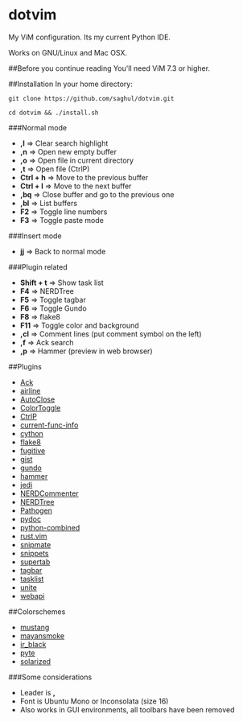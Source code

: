 # dotvim

My ViM configuration. Its my current Python IDE.

Works on GNU/Linux and Mac OSX.

##Before you continue reading
You'll need ViM 7.3 or higher.

##Installation
In your home directory:

    git clone https://github.com/saghul/dotvim.git

    cd dotvim && ./install.sh

###Normal mode
* **,l** => Clear search highlight
* **,n** => Open new empty buffer
* **,o** => Open file in current directory
* **,t** => Open file (CtrlP)
* **Ctrl + h** => Move to the previous buffer
* **Ctrl + l** => Move to the next buffer
* **,bq** => Close buffer and go to the previous one
* **,bl** => List buffers
* **F2** => Toggle line numbers
* **F3** => Toggle paste mode

###Insert mode
* **jj** => Back to normal mode

###Plugin related
* **Shift + t** => Show task list
* **F4** => NERDTree
* **F5** => Toggle tagbar
* **F6** => Toggle Gundo
* **F8** => flake8
* **F11** => Toggle color and background
* **,cl** => Comment lines (put comment symbol on the left)
* **,f** => Ack search
* **,p** => Hammer (preview in web browser)

##Plugins
* [Ack](https://github.com/mileszs/ack.vim)
* [airline](https://github.com/bling/vim-airline.git)
* [AutoClose](https://github.com/vim-scripts/AutoClose)
* [ColorToggle](https://github.com/saghul/vim-colortoggle)
* [CtrlP](https://github.com/kien/ctrlp.vim.git)
* [current-func-info](https://github.com/tyru/current-func-info.vim)
* [cython](https://github.com/tshirtman/vim-cython)
* [flake8](https://github.com/nvie/vim-flake8)
* [fugitive](https://github.com/tpope/vim-fugitive)
* [gist](https://github.com/mattn/gist-vim)
* [gundo](https://github.com/sjl/gundo.vim)
* [hammer](https://github.com/matthias-guenther/hammer.vim)
* [jedi](https://github.com/davidhalter/jedi-vim.git)
* [NERDCommenter](https://github.com/scrooloose/nerdcommenter)
* [NERDTree](http://www.vim.org/scripts/script.php?script_id=1658)
* [Pathogen](https://github.com/tpope/vim-pathogen)
* [pydoc](https://github.com/fs111/pydoc.vim)
* [python-combined](https://github.com/mitsuhiko/vim-python-combined.git)
* [rust.vim](https://github.com/wting/rust.vim.git)
* [snipmate](https://github.com/garbas/vim-snipmate.git)
* [snippets](https://github.com/honza/vim-snippets.git)
* [supertab](https://github.com/ervandew/supertab.git)
* [tagbar](https://github.com/majutsushi/tagbar)
* [tasklist](http://www.vim.org/scripts/script.php?script_id=2607)
* [unite](https://github.com/Shougo/unite.vim.git)
* [webapi](https://github.com/mattn/webapi-vim)

##Colorschemes
* [mustang](http://hcalves.deviantart.com/art/Mustang-Vim-Colorscheme-98974484)
* [mayansmoke](http://www.vim.org/scripts/script.php?script_id=3065)
* [ir_black](http://blog.toddwerth.com/entries/show/8)
* [pyte](http://www.vim.org/scripts/script.php?script_id=1492)
* [solarized](https://github.com/altercation/vim-colors-solarized)

###Some considerations
* Leader is **,**
* Font is Ubuntu Mono or Inconsolata (size 16)
* Also works in GUI environments, all toolbars have been removed

